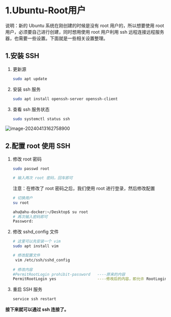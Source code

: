 # 1.Ubuntu-Root用户

说明：新的 Ubuntu 系统在刚创建的时候是没有 root 用户的，所以想要使用 root 用户，必须要自己进行创建，同时想用使用 root 用户利用 ssh 远程连接远程服务器，也需要一些设置。下面就是一些相关设置整理。

## 1.安装 SSH

1. 更新源

   ~~~bash
   sudo apt update
   ~~~

2. 安装 ssh 服务

   ~~~bash
   sudo apt install openssh-server openssh-client
   ~~~

3. 查看 ssh 服务状态

   ~~~bash
   sudo systemctl status ssh
   ~~~

![image-20240413162758900](https://picpoahu.oss-cn-chengdu.aliyuncs.com/images/image-20240413162758900.png)

## 2.配置 root 使用 SSH 

1. 修改 root 密码

   ~~~bash
   sudo passwd root
   
   # 输入两次 root 密码，回车即可
   ~~~

   注意：在修改了 root 密码之后，我们使用 root 进行登录，然后修改配置

   ~~~bash
   # 切换用户
   su root
   
   ahu@ahu-docker:~/Desktop$ su root
   # 再次输入密码即可
   Password: 
   ~~~

   

2. 修改 sshd_config 文件

   ~~~bash
   # 这里可以先安装一个 vim
   sudo apt install vim
   
   # 修改配置文件
    vim /etc/ssh/sshd_config
    
   # 修改内容
   #PermitRootLogin prohibit-password   ----原来的内容
   PermitRootLogin yes                  ----修改后的内容，即允许 RootLogin
   
   ~~~

3. 重启 SSH 服务

   ~~~bash
   service ssh restart
   ~~~

**接下来就可以通过 ssh 连接了。**
